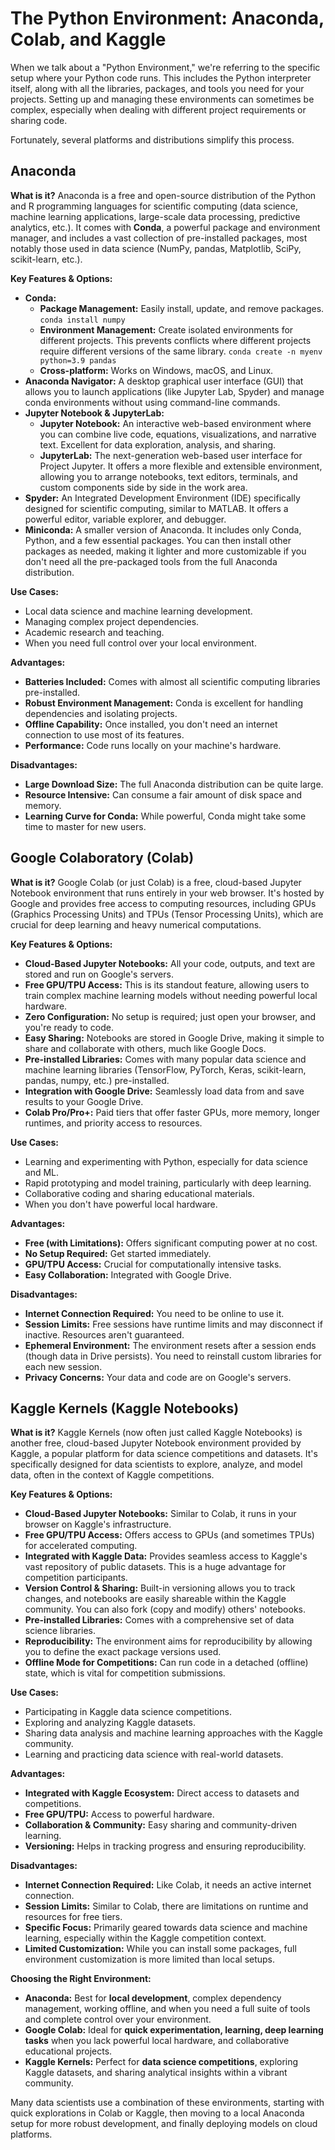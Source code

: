 # The Python Environment: Anaconda, Colab, and Kaggle

When we talk about a "Python Environment," we're referring to the specific setup where your Python code runs. This includes the Python interpreter itself, along with all the libraries, packages, and tools you need for your projects. Setting up and managing these environments can sometimes be complex, especially when dealing with different project requirements or sharing code.

Fortunately, several platforms and distributions simplify this process.

## Anaconda

**What is it?**
Anaconda is a free and open-source distribution of the Python and R programming languages for scientific computing (data science, machine learning applications, large-scale data processing, predictive analytics, etc.). It comes with **Conda**, a powerful package and environment manager, and includes a vast collection of pre-installed packages, most notably those used in data science (NumPy, pandas, Matplotlib, SciPy, scikit-learn, etc.).

**Key Features & Options:**

* **Conda:**
    * **Package Management:** Easily install, update, and remove packages. `conda install numpy`
    * **Environment Management:** Create isolated environments for different projects. This prevents conflicts where different projects require different versions of the same library. `conda create -n myenv python=3.9 pandas`
    * **Cross-platform:** Works on Windows, macOS, and Linux.
* **Anaconda Navigator:** A desktop graphical user interface (GUI) that allows you to launch applications (like Jupyter Lab, Spyder) and manage conda environments without using command-line commands.
* **Jupyter Notebook & JupyterLab:**
    * **Jupyter Notebook:** An interactive web-based environment where you can combine live code, equations, visualizations, and narrative text. Excellent for data exploration, analysis, and sharing.
    * **JupyterLab:** The next-generation web-based user interface for Project Jupyter. It offers a more flexible and extensible environment, allowing you to arrange notebooks, text editors, terminals, and custom components side by side in the work area.
* **Spyder:** An Integrated Development Environment (IDE) specifically designed for scientific computing, similar to MATLAB. It offers a powerful editor, variable explorer, and debugger.
* **Miniconda:** A smaller version of Anaconda. It includes only Conda, Python, and a few essential packages. You can then install other packages as needed, making it lighter and more customizable if you don't need all the pre-packaged tools from the full Anaconda distribution.

**Use Cases:**
* Local data science and machine learning development.
* Managing complex project dependencies.
* Academic research and teaching.
* When you need full control over your local environment.

**Advantages:**
* **Batteries Included:** Comes with almost all scientific computing libraries pre-installed.
* **Robust Environment Management:** Conda is excellent for handling dependencies and isolating projects.
* **Offline Capability:** Once installed, you don't need an internet connection to use most of its features.
* **Performance:** Code runs locally on your machine's hardware.

**Disadvantages:**
* **Large Download Size:** The full Anaconda distribution can be quite large.
* **Resource Intensive:** Can consume a fair amount of disk space and memory.
* **Learning Curve for Conda:** While powerful, Conda might take some time to master for new users.



## Google Colaboratory (Colab)

**What is it?**
Google Colab (or just Colab) is a free, cloud-based Jupyter Notebook environment that runs entirely in your web browser. It's hosted by Google and provides free access to computing resources, including GPUs (Graphics Processing Units) and TPUs (Tensor Processing Units), which are crucial for deep learning and heavy numerical computations.

**Key Features & Options:**

* **Cloud-Based Jupyter Notebooks:** All your code, outputs, and text are stored and run on Google's servers.
* **Free GPU/TPU Access:** This is its standout feature, allowing users to train complex machine learning models without needing powerful local hardware.
* **Zero Configuration:** No setup is required; just open your browser, and you're ready to code.
* **Easy Sharing:** Notebooks are stored in Google Drive, making it simple to share and collaborate with others, much like Google Docs.
* **Pre-installed Libraries:** Comes with many popular data science and machine learning libraries (TensorFlow, PyTorch, Keras, scikit-learn, pandas, numpy, etc.) pre-installed.
* **Integration with Google Drive:** Seamlessly load data from and save results to your Google Drive.
* **Colab Pro/Pro+:** Paid tiers that offer faster GPUs, more memory, longer runtimes, and priority access to resources.

**Use Cases:**
* Learning and experimenting with Python, especially for data science and ML.
* Rapid prototyping and model training, particularly with deep learning.
* Collaborative coding and sharing educational materials.
* When you don't have powerful local hardware.

**Advantages:**
* **Free (with Limitations):** Offers significant computing power at no cost.
* **No Setup Required:** Get started immediately.
* **GPU/TPU Access:** Crucial for computationally intensive tasks.
* **Easy Collaboration:** Integrated with Google Drive.

**Disadvantages:**
* **Internet Connection Required:** You need to be online to use it.
* **Session Limits:** Free sessions have runtime limits and may disconnect if inactive. Resources aren't guaranteed.
* **Ephemeral Environment:** The environment resets after a session ends (though data in Drive persists). You need to reinstall custom libraries for each new session.
* **Privacy Concerns:** Your data and code are on Google's servers.



## Kaggle Kernels (Kaggle Notebooks)

**What is it?**
Kaggle Kernels (now often just called Kaggle Notebooks) is another free, cloud-based Jupyter Notebook environment provided by Kaggle, a popular platform for data science competitions and datasets. It's specifically designed for data scientists to explore, analyze, and model data, often in the context of Kaggle competitions.

**Key Features & Options:**

* **Cloud-Based Jupyter Notebooks:** Similar to Colab, it runs in your browser on Kaggle's infrastructure.
* **Free GPU/TPU Access:** Offers access to GPUs (and sometimes TPUs) for accelerated computing.
* **Integrated with Kaggle Data:** Provides seamless access to Kaggle's vast repository of public datasets. This is a huge advantage for competition participants.
* **Version Control & Sharing:** Built-in versioning allows you to track changes, and notebooks are easily shareable within the Kaggle community. You can also fork (copy and modify) others' notebooks.
* **Pre-installed Libraries:** Comes with a comprehensive set of data science libraries.
* **Reproducibility:** The environment aims for reproducibility by allowing you to define the exact package versions used.
* **Offline Mode for Competitions:** Can run code in a detached (offline) state, which is vital for competition submissions.

**Use Cases:**
* Participating in Kaggle data science competitions.
* Exploring and analyzing Kaggle datasets.
* Sharing data analysis and machine learning approaches with the Kaggle community.
* Learning and practicing data science with real-world datasets.

**Advantages:**
* **Integrated with Kaggle Ecosystem:** Direct access to datasets and competitions.
* **Free GPU/TPU:** Access to powerful hardware.
* **Collaboration & Community:** Easy sharing and community-driven learning.
* **Versioning:** Helps in tracking progress and ensuring reproducibility.

**Disadvantages:**
* **Internet Connection Required:** Like Colab, it needs an active internet connection.
* **Session Limits:** Similar to Colab, there are limitations on runtime and resources for free tiers.
* **Specific Focus:** Primarily geared towards data science and machine learning, especially within the Kaggle competition context.
* **Limited Customization:** While you can install some packages, full environment customization is more limited than local setups.


**Choosing the Right Environment:**

* **Anaconda:** Best for **local development**, complex dependency management, working offline, and when you need a full suite of tools and complete control over your environment.
* **Google Colab:** Ideal for **quick experimentation, learning, deep learning tasks** when you lack powerful local hardware, and collaborative educational projects.
* **Kaggle Kernels:** Perfect for **data science competitions**, exploring Kaggle datasets, and sharing analytical insights within a vibrant community.

Many data scientists use a combination of these environments, starting with quick explorations in Colab or Kaggle, then moving to a local Anaconda setup for more robust development, and finally deploying models on cloud platforms.